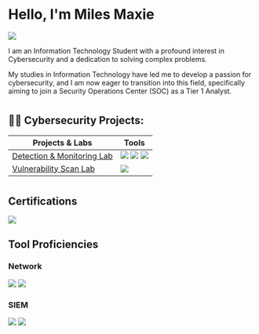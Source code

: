 # Hello, I'm Miles Maxie 
<a href="https://www.linkedin.com/in/miles-maxie-84b313299/"><img src="https://img.shields.io/badge/-LinkedIn-0072b1?&style=for-the-badge&logo=linkedin&logoColor=white"/></a>


I am an Information Technology Student with a profound interest in Cybersecurity and a dedication to solving complex problems.

My studies in Information Technology have led me to develop a passion for cybersecurity, and I am now eager to transition into this field, specifically aiming to join a Security Operations Center (SOC) as a Tier 1 Analyst.
#
<h2>👨‍💻 Cybersecurity Projects:</h2>

| Projects & Labs                                      | Tools       |
|-----------------------------------------------|----------------------------|
|  [Detection & Monitoring Lab](https://github.com/Myles0813/Active-Directory-Lab)   |  <img src="https://img.shields.io/badge/-Splunk-000000?&style=for-the-badge&logo=Splunk&logoColor=white"/> <img src="https://img.shields.io/badge/-Sysmon-000000?&style=for-the-badge&logo=Sysmon&logoColor=white" /> <img src="https://img.shields.io/badge/-Kali Linux-557C94?&style=for-the-badge&logo=Kali Linux&logoColor=white" />
|  [Vulnerability Scan Lab](https://github.com/Myles0813/Vulnerability-Scan-and-Remediation/blob/main/README.md)  |<img src="https://img.shields.io/badge/-Nessus-000000?&style=for-the-badge&logo=Nessus&logoColor=white" />
#

## Certifications

<div>
<img src="https://img.shields.io/badge/-Security%2B-FF0000?&style=for-the-badge&logo=CompTIA&logoColor=white" /> 
</div>



## Tool Proficiencies


### Network
<div>
    <img src="https://img.shields.io/badge/-Wireshark-1679A7?&style=for-the-badge&logo=Wireshark&logoColor=white" />
    <img src="https://img.shields.io/badge/-Snort-FF5733?&style=for-the-badge&logo=Snort&logoColor=white" />

</div>


### SIEM
<div>
    <img src="https://img.shields.io/badge/-Microsoft_Sentinel-0078D4?&style=for-the-badge&logo=Microsoft&logoColor=white" />
    <img src="https://img.shields.io/badge/-Splunk-000000?&style=for-the-badge&logo=Splunk&logoColor=white" />
</div>





